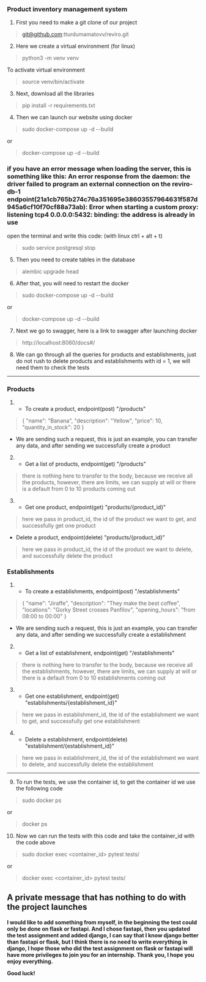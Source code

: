 <h3>Product inventory management system</h3>

1. First you need to make a git clone of our project
> git@github.com:tturdumamatovv/reviro.git


2. Here we create a virtual environment (for linux)
> python3 -m venv venv


To activate virtual environment
> source venv/bin/activate


3. Next, download all the libraries
> pip install -r requirements.txt


4. Then we can launch our website using docker
> sudo docker-compose up -d --build

or
> docker-compose up -d --build

### if you have an error message when loading the server, this is something like this: An error response from the daemon: the driver failed to program an external connection on the reviro-db-1 endpoint(21a1cb765b274c76a351695e38603557964631f587d945a6cf10f70cf88a73ab): Error when starting a custom proxy: listening tcp4 0.0.0.0:5432: binding: the address is already in use

open the terminal and write this code: (with linux ctrl + alt + t)
> sudo service postgresql stop


5. Then you need to create tables in the database
> alembic upgrade head


6. After that, you will need to restart the docker
> sudo docker-compose up -d --build

or
> docker-compose up -d --build


7. Next we go to swagger,
here is a link to swagger after launching docker
> http://localhost:8080/docs#/


8. We can go through all the queries for products and establishments, just do not rush to delete products and establishments with id = 1, we will need them to check the tests
----------------------
<h3>Products</h3>

1. - To create a product, endpoint(post) "/products"
> {
  "name": "Banana",
  "description": "Yellow",
  "price": 10,
  "quantity_in_stock": 20
}
* We are sending such a request, this is just an example, you can transfer any data, and after sending we successfully create a product


2. - Get a list of products, endpoint(get) "/products"
> there is nothing here to transfer to the body, because we receive all the products, however, there are limits, we can supply at will or there is a default from 0 to 10 products coming out


3. - Get one product, endpoint(get) "products/{product_id}"
> here we pass in product_id, the id of the product we want to get, and successfully get one product


* Delete a product, endpoint(delete) "products/{product_id}"
> here we pass in product_id, the id of the product we want to delete, and successfully delete the product

<h3>Establishments</h3>

1. - To create a establishments, endpoint(post) "/establishments"
> {
  "name": "Jiraffe",
  "description": "They make the best coffee",
  "locations": "Gorky Street crosses Panfilov",
  "opening_hours": "from 08:00 to 00:00"
}
* We are sending such a request, this is just an example, you can transfer any data, and after sending we successfully create a establishment


2. - Get a list of establishment, endpoint(get) "/establishments"
> there is nothing here to transfer to the body, because we receive all the establishments, however, there are limits, we can supply at will or there is a default from 0 to 10 establishments coming out


3. - Get one establishment, endpoint(get) "establishments/{establishment_id}"
> here we pass in establishment_id, the id of the establishment we want to get, and successfully get one establishment


4. - Delete a establishment, endpoint(delete) "establishment/{establishment_id}"
> here we pass in establishment_id, the id of the establishment we want to delete, and successfully delete the establishment

------------------------------------------------------

9. To run the tests, we use the container id, to get the container id we use the following code
> sudo docker ps 

or
> docker ps


10. Now we can run the tests with this code and take the container_id with the code above
> sudo docker exec <container_id> pytest tests/

or
> docker exec <container_id> pytest tests/



<h2>A private message that has nothing to do with the project launches</h2>


<h4>I would like to add something from myself, in the beginning the test could only be done on flask or fastapi. And I chose fastapi, then you updated the test assignment and added django, I can say that I know django better than fastapi or flask, but I think there is no need to write everything in django, I hope those who did the test assignment on flask or fastapi will have more privileges to join you for an internship. Thank you, I hope you enjoy everything.

Good luck!</h4>
